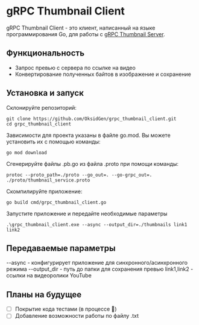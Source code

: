 # gRPC Thumbnail Client
gRPC Thumbnail Client - это клиент, написанный на языке программирования Go, для работы с [gRPC Thumbnail Server](https://github.com/OksidGen/grpc_thumbnail_server.git).

## Функциональность
- Запрос превью с сервера по ссылке на видео
- Конвертирование полученных байтов в изображение и сохранение

## Установка и запуск
Склонируйте репозиторий:
```
git clone https://github.com/OksidGen/grpc_thumbnail_client.git
cd grpc_thumbnail_client
```
Зависимости для проекта указаны в файле go.mod. Вы можете установить их с помощью команды:
```
go mod download
```
Сгенерируйте файлы .pb.go из файла .proto при помощи команды:
```
protoc --proto_path=./proto --go_out=. --go-grpc_out=. ./proto/thumbnail_service.proto
```
Скомпилируйте приложение:
```
go build cmd/grpc_thumbnail_client.go
```
Запустите приложение и передайте необходимые параметры
```
.\grpc_thumbnail_client.exe --async --output_dir=./thumbnails link1 link2
```

## Передаваемые параметры

--async - конфигурирует приложение для синхронного/асинхронного режима
--output_dir - путь до папки для сохранения превью
link1,link2 - ссылки на видеоролики YouTube

## Планы на будущее
 
- [ ] Покрытие кода тестами (в процессе 🚀)
- [ ] Добавление возможности работы по файлу .txt
